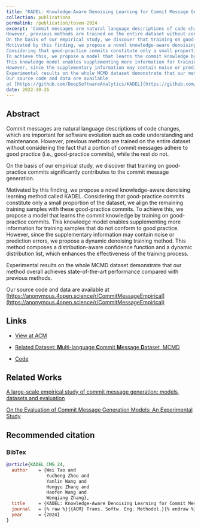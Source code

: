 ```yaml
---
title: "KADEL: Knowledge-Aware Denoising Learning for Commit Message Generation"
collection: publications
permalink: /publication/tosem-2024
excerpt: 'Commit messages are natural language descriptions of code changes, which are important for software evolution such as code understanding and maintenance. 
However, previous methods are trained on the entire dataset without considering the fact that a portion of commit messages adhere to good practice (i.e., good-practice commits), while the rest do not.
On the basis of our empirical study, we discover that training on good-practice commits significantly contributes to the commit message generation.
Motivated by this finding, we propose a novel knowledge-aware denoising learning method called KADEL. 
Considering that good-practice commits constitute only a small proportion of the dataset, we align the remaining training samples with these good-practice commits.
To achieve this, we propose a model that learns the commit knowledge by training on good-practice commits. 
This knowledge model enables supplementing more information for training samples that do not conform to good practice.
However, since the supplementary information may contain noise or prediction errors, we propose a dynamic denoising training method. This method composes a distribution-aware confidence function and a dynamic distribution list, which enhances the effectiveness of the training process.
Experimental results on the whole MCMD dataset demonstrate that our method overall achieves state-of-the-art performance compared with previous methods. 
Our source code and data are available 
at [https://github.com/DeepSoftwareAnalytics/KADEL](https://github.com/DeepSoftwareAnalytics/KADEL)'
date: 2022-10-26
---
```


## Abstract

Commit messages are natural language descriptions of code changes, which are important for software evolution such as code understanding and maintenance. 
However, previous methods are trained on the entire dataset without considering the fact that a portion of commit messages adhere to good practice (i.e., good-practice commits), while the rest do not. 

On the basis of our empirical study, we discover that training on good-practice commits significantly contributes to the commit message generation. 

Motivated by this finding, we propose a novel knowledge-aware denoising learning method called KADEL. 
Considering that good-practice commits constitute only a small proportion of the dataset, we align the remaining training samples with these good-practice commits. 
To achieve this, we propose a model that learns the commit knowledge by training on good-practice commits. 
This knowledge model enables supplementing more information for training samples that do not conform to good practice. However, since the supplementary information may contain noise or prediction errors, we propose a dynamic denoising training method. 
This method composes a distribution-aware confidence function and a dynamic distribution list, which enhances the effectiveness of the training process. 

Experimental results on the whole MCMD dataset demonstrate that our method overall achieves state-of-the-art performance compared with previous methods.

Our source code and data are available 
at [https://anonymous.4open.science/r/CommitMessageEmpirical](https://anonymous.4open.science/r/CommitMessageEmpirical)

## Links

- [View at ACM](#)

- [Related Dataset: **M**ulti-language **C**ommit **M**essage **D**ataset, MCMD](https://doi.org/10.5281/zenodo.5025758)

- [Code](https://github.com/DeepSoftwareAnalytics/KADEL)

## Related Works

[A large-scale empirical study of commit message generation: models, datasets and evaluation](./emse-2022)

[On the Evaluation of Commit Message Generation Models: An Experimental Study](./icsme-2021)


## Recommended citation

### BibTex

```bibtex
@article{KADEL_CMG_24,
  author    = {Wei Tao and
               Yucheng Zhou and
               Yanlin Wang and
               Hongyu Zhang and
               Haofen Wang and
               Wenqiang Zhang},
  title     = {KADEL: Knowledge-Aware Denoising Learning for Commit Message Generation},
  journal   = {% raw %}{{ACM} Trans. Softw. Eng. Methodol.}{% endraw %},
  year      = {2024}
}
```
